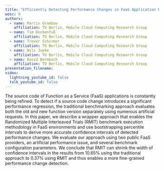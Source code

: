```yaml
---
title: "Efficiently Detecting Performance Changes in FaaS Application Releases"
wosc: 9
authors:
  - name: Martin Grambow
    affiliation: TU Berlin, Mobile Cloud Computing Research Group
  - name: Tim Dockenfuß
    affiliation: TU Berlin, Mobile Cloud Computing Research Group
  - name: Trever Schirmer
    affiliation: TU Berlin, Mobile Cloud Computing Research Group
  - name: Nils Japke
    affiliation: TU Berlin, Mobile Cloud Computing Research Group
  - name: David Bermbach
    affiliation: TU Berlin, Mobile Cloud Computing Research Group
presentation_filename: 
video:
  lightning_youtube_id: false
  talk_youtube_id: false
---
```


The source code of Function as a Service (FaaS) applications is constantly being refined. To detect if a source code change introduces a significant performance regression, the traditional benchmarking approach evaluates both the old and new function version separately using numerous artificial requests. In this paper, we describe a wrapper approach that enables the Randomized Multiple Interleaved Trials (RMIT) benchmark execution methodology in FaaS environments and use bootstrapping percentile intervals to derive more accurate confidence intervals of detected performance changes. We evaluate our approach using two public FaaS providers, an artificial performance issue, and several benchmark configuration parameters. We conclude that RMIT can shrink the width of confidence intervals in the results from 10.65% using the traditional approach to 0.37% using RMIT and thus enables a more fine-grained performance change detection.
